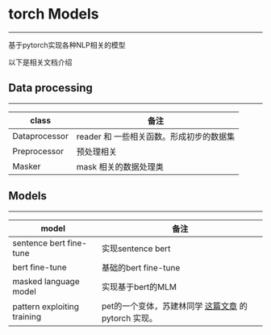 # torch Models

---
基于pytorch实现各种NLP相关的模型

以下是相关文档介绍

## Data processing

---
|class|备注|
|---|---|
|Dataprocessor|reader 和 一些相关函数。形成初步的数据集|
|Preprocessor|预处理相关|
|Masker|mask 相关的数据处理类|

## Models

---
|model|备注|
|---|---|
|sentence bert fine-tune|实现sentence bert|
|bert fine-tune|基础的bert fine-tune|
|masked language model|实现基于bert的MLM|
|pattern exploiting training|pet的一个变体，苏建林同学 [这篇文章](https://kexue.fm/archives/8213) 的pytorch 实现。|